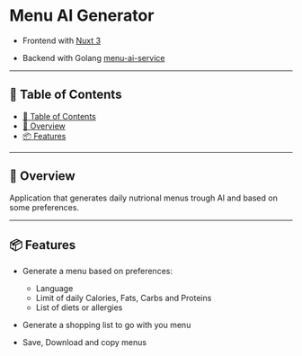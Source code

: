 # Menu AI Generator

- Frontend with [Nuxt 3](https://nuxt.com/docs/getting-started/introduction)

- Backend with Golang [menu-ai-service](https://github.com/lucasnevespereira/menu-ai-service)

---

## 📖 Table of Contents
- [📖 Table of Contents](#-table-of-contents)
- [📍 Overview](#-overview)
- [📦 Features](#-features)
---


## 📍 Overview

Application that generates daily nutrional menus trough AI and based on some preferences.

---

## 📦 Features

- Generate a menu based on preferences:
  - Language
  - Limit of daily Calories, Fats, Carbs and Proteins
  - List of diets or allergies

- Generate a shopping list to go with you menu

- Save, Download and copy menus
